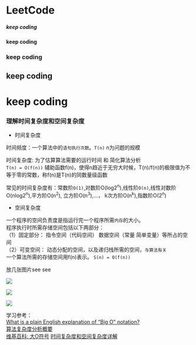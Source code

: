 # LeetCode
##### keep coding
#### keep coding
### keep coding
## keep coding
# keep coding

### 理解时间复杂度和空间复杂度 

* 时间复杂度

时间频度：一个算法中的`语句执行次数`。`T(n)` n为问题的规模

时间复杂度: 为了估算算法需要的运行时间 和 简化算法分析<br>
`T(n) = O(f(n))` 辅助函数f(n)，使得n趋近于无穷大时候，T(n)/f(n)的极限值为不等于零的常数，称f(n)是T(n)的同数量级函数<br>

常见的时间复杂度有：常数阶`O(1)`,对数阶O(log2<sup>n</sup>),线性阶`O(n)`,线性对数阶O(nlog2<sup>n</sup>),平方阶O(n<sup>2</sup>), 立方阶O(n<sup>3</sup>),...， k次方阶O(n<sup>k</sup>),指数阶O(2<sup>n</sup>)

* 空间复杂度

一个程序的空间负责度是指运行完一个程序所需`内存`的大小。<br>
程序执行时所需存储空间包括以下两部分：<br>
（1）固定部分： 指令空间（代码空间） 数据空间（常量 简单变量）等所占的空间<br>
（2）可变空间： 动态分配的空间，以及递归栈所需的空间，`与算法有关`<br>
一个算法所需的存储空间用f(n)表示。 `S(n) = O(f(n))`

放几张图片see see<br>

![](https://github.com/fengye9729/MarkdownPhotos/raw/master/suanfa/complex.png)

![](https://github.com/fengye9729/MarkdownPhotos/raw/master/suanfa/scale.png)

![](https://github.com/fengye9729/MarkdownPhotos/raw/master/suanfa/big-o.png)

学习参考： <br>
[What is a plain English explanation of “Big O” notation?](https://stackoverflow.com/questions/487258/what-is-a-plain-english-explanation-of-big-o-notation)<br>
[算法复杂度分析概要](https://www.61mon.com/index.php/archives/176/)<br>
[维基百科: 大O符号](https://zh.wikipedia.org/wiki/%E5%A4%A7O%E7%AC%A6%E5%8F%B7)
[时间复杂度和空间复杂度详解](http://blog.csdn.net/booirror/article/details/7707551/)